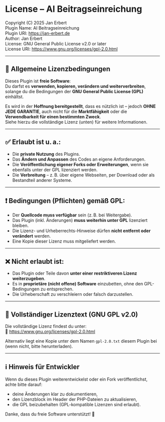 # License – AI Beitragseinreichung

Copyright (C) 2025 Jan Erbert  
Plugin Name: AI Beitragseinreichung  
Plugin URI: https://jan-erbert.de  
Author: Jan Erbert  
License: GNU General Public License v2.0 or later  
License URI: https://www.gnu.org/licenses/gpl-2.0.html  

---

## 📜 Allgemeine Lizenzbedingungen

Dieses Plugin ist **freie Software**:  
Du darfst es **verwenden, kopieren, verändern und weiterverbreiten**, solange du die Bedingungen der **GNU General Public License (GPL)** einhältst.

Es wird in der **Hoffnung bereitgestellt**, dass es nützlich ist – jedoch **OHNE JEDE GARANTIE**, auch nicht für die **Marktfähigkeit** oder die **Verwendbarkeit für einen bestimmten Zweck**.  
Siehe hierzu die vollständige Lizenz (unten) für weitere Informationen.

---

## ✅ Erlaubt ist u. a.:

- Die **private Nutzung** des Plugins.
- Das **Ändern und Anpassen** des Codes an eigene Anforderungen.
- Die **Veröffentlichung eigener Forks oder Erweiterungen**, wenn sie ebenfalls unter der GPL lizenziert werden.
- Die **Verbreitung** – z. B. über eigene Webseiten, per Download oder als Bestandteil anderer Systeme.

---

## ❗ Bedingungen (Pflichten) gemäß GPL:

- Der **Quellcode muss verfügbar** sein (z. B. bei Weitergabe).
- Das Plugin (inkl. Änderungen) **muss weiterhin unter GPL** lizenziert bleiben.
- Die Lizenz- und Urheberrechts-Hinweise dürfen **nicht entfernt oder verändert** werden.
- Eine Kopie dieser Lizenz muss mitgeliefert werden.

---

## ❌ Nicht erlaubt ist:

- Das Plugin oder Teile davon **unter einer restriktiveren Lizenz weiterzugeben**.
- Es in **proprietäre (nicht offene) Software** einzubetten, ohne den GPL-Bedingungen zu entsprechen.
- Die Urheberschaft zu verschleiern oder falsch darzustellen.

---

## 📎 Vollständiger Lizenztext (GNU GPL v2.0)

Die vollständige Lizenz findest du unter:  
🔗 https://www.gnu.org/licenses/gpl-2.0.html

Alternativ liegt eine Kopie unter dem Namen `gpl-2.0.txt` diesem Plugin bei (wenn nicht, bitte herunterladen).

---

## ℹ️ Hinweis für Entwickler

Wenn du dieses Plugin weiterentwickelst oder ein Fork veröffentlichst, achte bitte darauf:

- deine Änderungen klar zu dokumentieren,
- den Lizenzblock im Header der PHP-Dateien zu aktualisieren,
- die GPL beizubehalten (GPL-kompatible Lizenzen sind erlaubt).

Danke, dass du freie Software unterstützt! 💛
